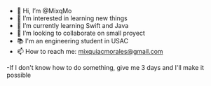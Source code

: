- 👋 Hi, I’m @MixqMo
- 👀 I’m interested in learning new things
- 🌱 I’m currently learning Swift and Java
- 💞️ I’m looking to collaborate on small proyect
- 📚 I'm an engineering student in USAC
- 📫 How to reach me: mixquiacmorales@gmail.com


-If I don't know how to do something, give me 3 days and I'll make it possible

<!---
MixqMo/MixqMo is a ✨ special ✨ repository because its `README.md` (this file) appears on your GitHub profile.
You can click the Preview link to take a look at your changes.
--->
